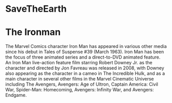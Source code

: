 # SaveTheEarth
# The Ironman

The Marvel Comics character Iron Man has appeared in various other media since his debut in Tales of Suspense #39 (March 1963). Iron Man has been the focus of three animated series and a direct-to-DVD animated feature. An Iron Man live-action feature film starring Robert Downey Jr. as the character and directed by Jon Favreau was released in 2008, with Downey also appearing as the character in a cameo in The Incredible Hulk, and as a main character in several other films in the Marvel Cinematic Universe including The Avengers, Avengers: Age of Ultron, Captain America: Civil War, Spider-Man: Homecoming, Avengers: Infinity War, and Avengers: Endgame.
